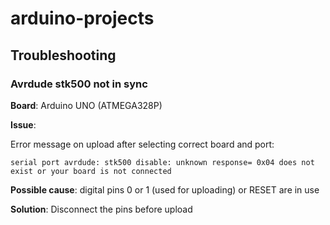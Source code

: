 # arduino-projects

## Troubleshooting
### Avrdude stk500 not in sync

  **Board**: Arduino UNO (ATMEGA328P)

  **Issue**:

  Error message on upload after selecting correct board and port:
  ```
  serial port avrdude: stk500 disable: unknown response= 0x04 does not exist or your board is not connected
  ```

  **Possible cause**: digital pins 0 or 1 (used for uploading) or RESET are in use

  **Solution**: Disconnect the pins before upload
